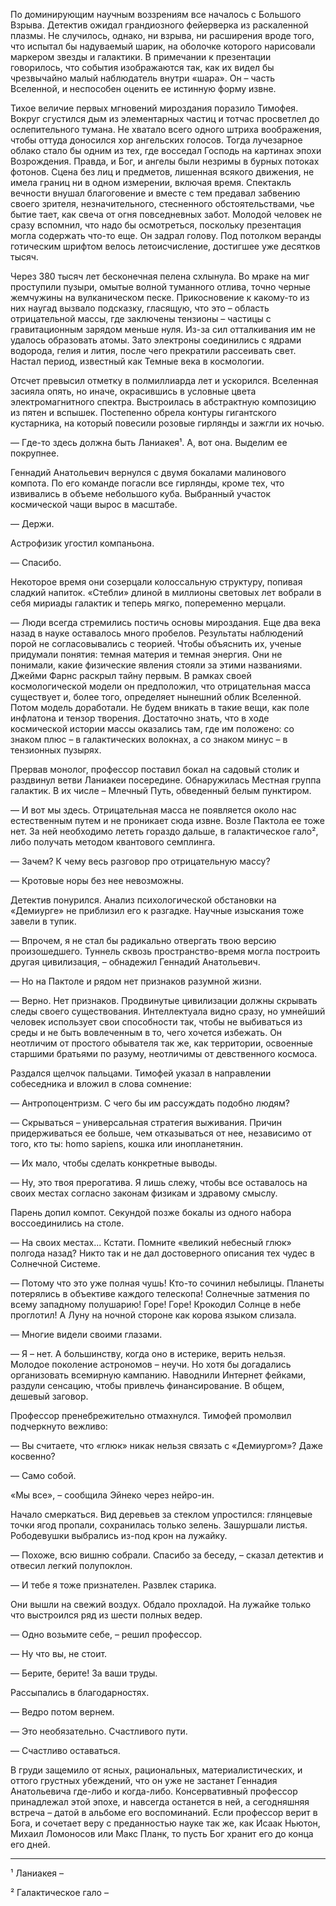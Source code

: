 По доминирующим научным воззрениям все началось с Большого Взрыва. Детектив ожидал грандиозного фейерверка из раскаленной плазмы. Не случилось, однако, ни взрыва, ни расширения вроде того, что испытал бы надуваемый шарик, на оболочке которого нарисовали маркером звезды и галактики. В примечании к презентации говорилось, что события изображаются так, как их видел бы чрезвычайно малый наблюдатель внутри «шара». Он – часть Вселенной, и неспособен оценить ее истинную форму извне. 

Тихое величие первых мгновений мироздания поразило Тимофея. Вокруг сгустился дым из элементарных частиц и тотчас просветлел до ослепительного тумана. Не хватало всего одного штриха воображения, чтобы оттуда доносился хор ангельских голосов. Тогда лучезарное облако стало бы одним из тех, где восседал Господь на картинах эпохи Возрождения. Правда, и Бог, и ангелы были незримы в бурных потоках фотонов. Сцена без лиц и предметов, лишенная всякого движения, не имела границ ни в одном измерении, включая время. Спектакль вечности внушал благоговение и вместе с тем предавал забвению своего зрителя, незначительного, стесненного обстоятельствами, чье бытие тает, как свеча от огня повседневных забот. Молодой человек не сразу вспомнил, что надо бы осмотреться, поскольку презентация могла содержать что-то еще. Он задрал голову. Под потолком веранды готическим шрифтом велось летоисчисление, достигшее уже десятков тысяч.

Через 380 тысяч лет бесконечная пелена схлынула. Во мраке на миг проступили пузыри, омытые волной туманного отлива, точно черные жемчужины на вулканическом песке. Прикосновение к какому-то из них наугад вызвало подсказку, гласящую, что это – область отрицательной массы, где заключены тензионы – частицы с гравитационным зарядом меньше нуля. Из-за сил отталкивания им не удалось образовать атомы. Зато электроны соединились с ядрами водорода, гелия и лития, после чего прекратили рассеивать свет. Настал период, известный как Темные века в космологии.

Отсчет превысил отметку в полмиллиарда лет и ускорился. Вселенная засияла опять, но иначе, окрасившись в условные цвета электромагнитного спектра. Выстроилась в абстрактную композицию из пятен и вспышек. Постепенно обрела контуры гигантского кустарника, на который повесили розовые гирлянды и зажгли их ночью.

— Где-то здесь должна быть Ланиакея¹. А, вот она. Выделим ее покрупнее.

Геннадий Анатольевич вернулся с двумя бокалами малинового компота. По его команде погасли все гирлянды, кроме тех, что извивались в объеме небольшого куба. Выбранный участок космической чащи вырос в масштабе. 

— Держи.

Астрофизик угостил компаньона.

— Спасибо.

Некоторое время они созерцали колоссальную структуру, попивая сладкий напиток. «Стебли» длиной в миллионы световых лет вобрали в себя мириады галактик и теперь мягко, попеременно мерцали.

— Люди всегда стремились постичь основы мироздания. Еще два века назад в науке оставалось много пробелов. Результаты наблюдений порой не согласовывались с теорией. Чтобы объяснить их, ученые придумали понятия: темная материя и темная энергия. Они не понимали, какие физические явления стояли за этими названиями. Джейми Фарнс раскрыл тайну первым. В рамках своей космологической модели он предположил, что отрицательная масса существует и, более того, определяет нынешний облик Вселенной. Потом модель доработали. Не будем вникать в такие вещи, как поле инфлатона и тензор творения. Достаточно знать, что в ходе космической истории массы оказались там, где им положено: со знаком плюс – в галактических волокнах, а со знаком минус – в тензионных пузырях.

Прервав монолог, профессор поставил бокал на садовый столик и раздвинул ветви Ланиакеи посередине. Обнаружилась Местная группа галактик. В их числе – Млечный Путь, обведенный белым пунктиром.

— И вот мы здесь. Отрицательная масса не появляется около нас естественным путем и не проникает сюда извне. Возле Пактола ее тоже нет. За ней необходимо лететь гораздо дальше, в галактическое гало², либо получать методом квантового семплинга.

— Зачем? К чему весь разговор про отрицательную массу?

— Кротовые норы без нее невозможны.

Детектив понурился. Анализ психологической обстановки на «Демиурге» не приблизил его к разгадке. Научные изыскания тоже завели в тупик.

— Впрочем, я не стал бы радикально отвергать твою версию произошедшего. Туннель сквозь пространство-время могла построить другая цивилизация, – обнадежил Геннадий Анатольевич.

— Но на Пактоле и рядом нет признаков разумной жизни.

— Верно. Нет признаков. Продвинутые цивилизации должны скрывать следы своего существования. Интеллектуала видно сразу, но умнейший человек использует свои способности так, чтобы не выбиваться из среды и не быть вовлеченным в то, чего хочется избежать. Он неотличим от простого обывателя так же, как территории, освоенные старшими братьями по разуму, неотличимы от девственного космоса.

Раздался щелчок пальцами. Тимофей указал в направлении собеседника и вложил в слова сомнение:

— Антропоцентризм. С чего бы им рассуждать подобно людям?

— Скрываться – универсальная стратегия выживания. Причин придерживаться ее больше, чем отказываться от нее, независимо от того, кто ты: homo sapiens, кошка или инопланетянин.

— Их мало, чтобы сделать конкретные выводы. 

— Ну, это твоя прерогатива. Я лишь слежу, чтобы все оставалось на своих местах согласно законам физикам и здравому смыслу.

Парень допил компот. Секундой позже бокалы из одного набора воссоединились на столе.

— На своих местах... Кстати. Помните «великий небесный глюк» полгода назад? Никто так и не дал достоверного описания тех чудес в Солнечной Системе.

— Потому что это уже полная чушь! Кто-то сочинил небылицы. Планеты потерялись в объективе каждого телескопа! Солнечные затмения по всему западному полушарию! Горе! Горе! Крокодил Солнце в небе проглотил! А Луну на ночной стороне как корова языком слизала.

— Многие видели своими глазами.

— Я – нет. А большинству, когда оно в истерике, верить нельзя. Молодое поколение астрономов – неучи. Но хотя бы догадались организовать всемирную кампанию. Наводнили Интернет фейками, раздули сенсацию, чтобы привлечь финансирование. В общем, дешевый заговор.

Профессор пренебрежительно отмахнулся. Тимофей промолвил подчеркнуто вежливо:

— Вы считаете, что «глюк» никак нельзя связать с «Демиургом»? Даже косвенно?

— Само собой.

«Мы все», – сообщила Эйнеко через нейро-ин.

Начало смеркаться. Вид деревьев за стеклом упростился: глянцевые точки ягод пропали, сохранилась только зелень. Зашуршали листья. Рободевушки выбрались из-под крон на лужайку.

— Похоже, всю вишню собрали. Спасибо за беседу, – сказал детектив и отвесил легкий полупоклон.

— И тебе я тоже признателен. Развлек старика.

Они вышли на свежий воздух. Обдало прохладой. На лужайке только что выстроился ряд из шести полных ведер.

— Одно возьмите себе, – решил профессор.

— Ну что вы, не стоит.

— Берите, берите! За ваши труды.

Рассыпались в благодарностях.

— Ведро потом вернем.

— Это необязательно. Счастливого пути.

— Счастливо оставаться.

В груди защемило от ясных, рациональных, материалистических, и оттого грустных убеждений, что он уже не застанет Геннадия Анатольевича где-либо и когда-либо. Консервативный профессор принадлежал этой эпохе, и навсегда останется в ней, а сегодняшняя встреча – датой в альбоме его воспоминаний. Если профессор верит в Бога, и сочетает веру с преданностью науке так же, как Исаак Ньютон, Михаил Ломоносов или Макс Планк, то пусть Бог хранит его до конца его дней.

---
¹ Ланиакея –

² Галактическое гало –